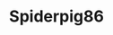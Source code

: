 ---
title: Spiderpig86
github: https://github.com/Spiderpig86
mode: light
transition: 3s
archetype:
  - Little Bit of Everything
---